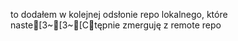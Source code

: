 to dodałem w kolejnej odsłonie repo lokalnego, które naste[3~[3~[Ctępnie zmerguję z remote repo
